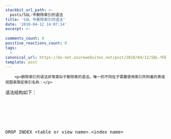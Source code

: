 ```yaml
---
stackbit_url_path: >-
  posts/SQL-中删除索引的语法
title: 'SQL 中删除索引的语法'
date: '2010-04-12 14:07:14'
excerpt: >-
  
comments_count: 0
positive_reactions_count: 0
tags: 
  - 
canonical_url: https://be-net.azurewebsites.net/post/2010/04/12/SQL-中删除索引的语法
template: post
---
```


        <p>删除索引的语法非常类似于删除表的语法。唯一的不同在于需要使用索引所附着的表或视图来限定索引名称：</p>
<p>语法结构如下：</p>
<p>&nbsp;</p>
<p>&nbsp;</p>
<p>&nbsp;</p>
<pre class="brush: sql">DROP INDEX &lt;table or view name&gt;.&lt;index name&gt;</pre>
      